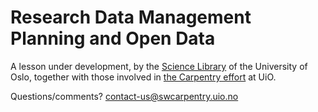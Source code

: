 # Research Data Management Planning and Open Data

A lesson under development, by the [Science Library](ub.uio.no/english) of the University of Oslo, together with those involved in [the Carpentry effort](https://uio.no/carpentry) at UiO.

Questions/comments? <contact-us@swcarpentry.uio.no>